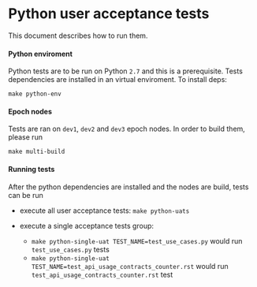 Python user acceptance tests
==========

This document describes how to run them.

#### Python enviroment

Python tests are to be run on Python `2.7` and this is a prerequisite. Tests
dependencies are installed in an virtual enviroment. To install deps:
```
make python-env
```

#### Epoch nodes

Tests are ran on `dev1`, `dev2` and `dev3` epoch nodes. In order to build
them, please run

```
make multi-build
```

#### Running tests

After the python dependencies are installed and the nodes are build, tests can
be run

* execute all user acceptance tests: `make python-uats`

* execute a single acceptance tests group:
  * `make python-single-uat TEST_NAME=test_use_cases.py` would run `test_use_cases.py` tests
  * `make python-single-uat TEST_NAME=test_api_usage_contracts_counter.rst` would run `test_api_usage_contracts_counter.rst` test
